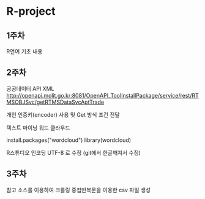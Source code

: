 # R-project

## 1주차

R언어 기초 내용

## 2주차

공공데이터 API XML
http://openapi.molit.go.kr:8081/OpenAPI_ToolInstallPackage/service/rest/RTMSOBJSvc/getRTMSDataSvcAptTrade

개인 인증키(encoder) 사용 및 Get 방식 조건 전달

텍스트 마이닝 워드 클라우드

install.packages("wordcloud")
library(wordcloud)

R스튜디오 인코딩 UTF-8 로 수정 (git에서 한글깨져서 수정)

## 3주차 

참고 소스를 이용하여 크롤링
중첩반복문을 이용한 csv 파일 생성




